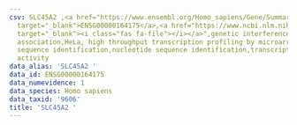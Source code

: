 ```yaml
---
csv: SLC45A2 ,<a href="https://www.ensembl.org/Homo_sapiens/Gene/Summary?db=core;g=ENSG00000164175"
  target="_blank">ENSG00000164175</a>,<a href="https://www.ncbi.nlm.nih.gov/pubmed/28369544"
  target="_blank"><i class="fas fa-file"></i></a>",genetic interference,functional
  association,HeLa, high throughput transcription profiling by microarray,nucleotide
  sequence identification,nucleotide sequence identification,transcriptional regulation,up-regulates
  activity
data_alias: 'SLC45A2 '
data_id: ENSG00000164175
data_numevidence: 1
data_species: Homo sapiens
data_taxid: '9606'
title: 'SLC45A2 '
---
```

